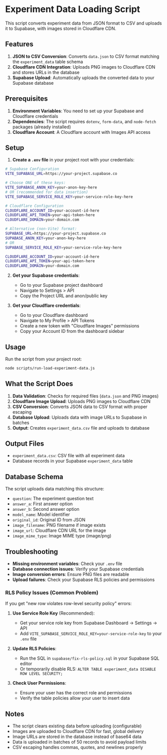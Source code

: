 # Experiment Data Loading Script

This script converts experiment data from JSON format to CSV and uploads it to Supabase, with images stored in Cloudflare CDN.

## Features

1. **JSON to CSV Conversion**: Converts `data.json` to CSV format matching the `experiment_data` table schema
2. **Cloudflare CDN Integration**: Uploads PNG images to Cloudflare CDN and stores URLs in the database
3. **Supabase Upload**: Automatically uploads the converted data to your Supabase database

## Prerequisites

1. **Environment Variables**: You need to set up your Supabase and Cloudflare credentials
2. **Dependencies**: The script requires `dotenv`, `form-data`, and `node-fetch` packages (already installed)
3. **Cloudflare Account**: A Cloudflare account with Images API access

## Setup

1. **Create a `.env` file** in your project root with your credentials:

```bash
# Supabase Configuration
VITE_SUPABASE_URL=https://your-project.supabase.co

# Choose ONE of these keys:
VITE_SUPABASE_ANON_KEY=your-anon-key-here
# OR (recommended for data insertion)
VITE_SUPABASE_SERVICE_ROLE_KEY=your-service-role-key-here

# Cloudflare Configuration
CLOUDFLARE_ACCOUNT_ID=your-account-id-here
CLOUDFLARE_API_TOKEN=your-api-token-here
CLOUDFLARE_DOMAIN=your-domain.com

# Alternative (non-Vite) format:
SUPABASE_URL=https://your-project.supabase.co
SUPABASE_ANON_KEY=your-anon-key-here
# OR
SUPABASE_SERVICE_ROLE_KEY=your-service-role-key-here

CLOUDFLARE_ACCOUNT_ID=your-account-id-here
CLOUDFLARE_API_TOKEN=your-api-token-here
CLOUDFLARE_DOMAIN=your-domain.com
```

2. **Get your Supabase credentials**:
   - Go to your Supabase project dashboard
   - Navigate to Settings > API
   - Copy the Project URL and anon/public key

3. **Get your Cloudflare credentials**:
   - Go to your Cloudflare dashboard
   - Navigate to My Profile > API Tokens
   - Create a new token with "Cloudflare Images" permissions
   - Copy your Account ID from the dashboard sidebar

## Usage

Run the script from your project root:

```bash
node scripts/run-load-experiment-data.js
```

## What the Script Does

1. **Data Validation**: Checks for required files (`data.json` and PNG images)
2. **Cloudflare Image Upload**: Uploads PNG images to Cloudflare CDN
3. **CSV Conversion**: Converts JSON data to CSV format with proper escaping
4. **Database Upload**: Uploads data with image URLs to Supabase in batches
5. **Output**: Creates `experiment_data.csv` file and uploads to database

## Output Files

- `experiment_data.csv`: CSV file with all experiment data
- Database records in your Supabase `experiment_data` table

## Database Schema

The script uploads data matching this structure:
- `question`: The experiment question text
- `answer_a`: First answer option
- `answer_b`: Second answer option  
- `model_name`: Model identifier
- `original_id`: Original ID from JSON
- `image_filename`: PNG filename if image exists
- `image_url`: Cloudflare CDN URL for the image
- `image_mime_type`: Image MIME type (image/png)

## Troubleshooting

- **Missing environment variables**: Check your `.env` file
- **Database connection issues**: Verify your Supabase credentials
- **Image conversion errors**: Ensure PNG files are readable
- **Upload failures**: Check your Supabase RLS policies and permissions

### **RLS Policy Issues (Common Problem)**

If you get "new row violates row-level security policy" errors:

1. **Use Service Role Key** (Recommended):
   - Get your service role key from Supabase Dashboard → Settings → API
   - Add `VITE_SUPABASE_SERVICE_ROLE_KEY=your-service-role-key` to your `.env` file

2. **Update RLS Policies**:
   - Run the SQL in `supabase/fix-rls-policy.sql` in your Supabase SQL editor
   - Or temporarily disable RLS: `ALTER TABLE experiment_data DISABLE ROW LEVEL SECURITY;`

3. **Check User Permissions**:
   - Ensure your user has the correct role and permissions
   - Verify the table policies allow your user to insert data

## Notes

- The script clears existing data before uploading (configurable)
- Images are uploaded to Cloudflare CDN for fast, global delivery
- Image URLs are stored in the database instead of base64 data
- Data is uploaded in batches of 50 records to avoid payload limits
- CSV escaping handles commas, quotes, and newlines properly
